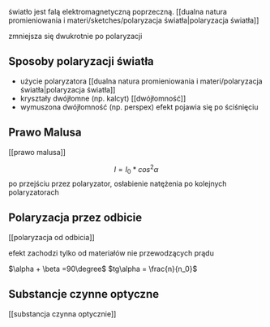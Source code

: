 światło jest falą elektromagnetyczną poprzeczną.
[[dualna natura promieniowania i materi/sketches/polaryzacja światła|polaryzacja światła]]


zmniejsza się dwukrotnie po polaryzacji
## Sposoby polaryzacji światła

- użycie polaryzatora [[dualna natura promieniowania i materi/polaryzacja światła|polaryzacja światła]]
- kryształy dwójłomne (np. kalcyt) [[dwójłomność]]
- wymuszona dwójłomność  (np. perspex) efekt pojawia się po ściśnięciu

## Prawo Malusa

[[prawo malusa]]

$$I = I_0 * cos ^2\alpha$$
po przejściu przez polaryzator,  osłabienie natężenia po kolejnych polaryzatorach

## Polaryzacja przez odbicie

[[polaryzacja od odbicia]]

efekt zachodzi tylko od materiałów nie przewodzących prądu

$\alpha + \beta =90\degree$
$tg\alpha = \frac{n}{n_0}$

## Substancje czynne optyczne

[[substancja czynna optycznie]]

